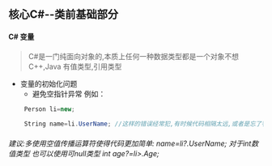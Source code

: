 核心C#--类前基础部分
----
#### C# 变量
> C#是一门纯面向对象的,本质上任何一种数据类型都是一个对象不想C++,Java 有值类型,引用类型 
* 变量的初始化问题
  * 避免空指针异常 例如：
  ```C#
   Person li=new;
   
   String name=li.UserName; //这样的错误经常犯,有时候代码相隔太远,或者是忘了判断 就会导致空指针异常
  ```
###### 建议:多使用空值传播运算符使得代码更加简单: name=li?.UserName; 对于int数值类型 也可以使用可null类型 int age?=li>.Age; 

